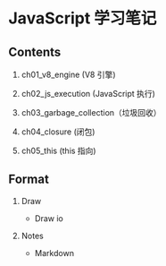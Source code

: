 # JavaScript 学习笔记

## Contents

1.  ch01_v8_engine (V8 引擎)

2.  ch02_js_execution (JavaScript 执行)

3.  ch03_garbage_collection（垃圾回收）

4.  ch04_closure (闭包)

5.  ch05_this (this 指向)

## Format

1. Draw

   - Draw io

2. Notes

   - Markdown
